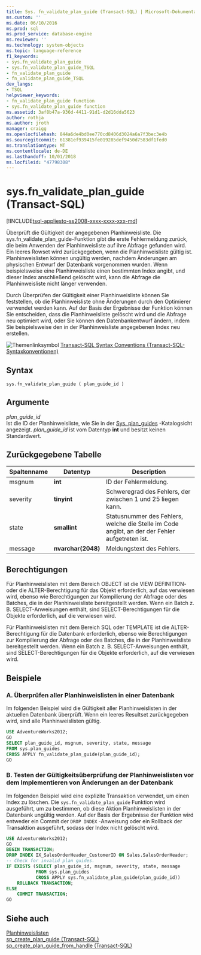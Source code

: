 ```yaml
---
title: Sys. fn_validate_plan_guide (Transact-SQL) | Microsoft-Dokumentation
ms.custom: ''
ms.date: 06/10/2016
ms.prod: sql
ms.prod_service: database-engine
ms.reviewer: ''
ms.technology: system-objects
ms.topic: language-reference
f1_keywords:
- sys.fn_validate_plan_guide
- sys.fn_validate_plan_guide_TSQL
- fn_validate_plan_guide
- fn_validate_plan_guide_TSQL
dev_langs:
- TSQL
helpviewer_keywords:
- fn_validate_plan_guide function
- sys.fn_validate_plan_guide function
ms.assetid: 3af8b47a-936d-4411-91d1-d2d16dda5623
author: rothja
ms.author: jroth
manager: craigg
ms.openlocfilehash: 844a6de4bd0ee770cd8406d3024a6a7f3bec3e4b
ms.sourcegitcommit: 61381ef939415fe019285def9450d7583df1fed0
ms.translationtype: MT
ms.contentlocale: de-DE
ms.lasthandoff: 10/01/2018
ms.locfileid: "47798308"
---
```

# <a name="sysfnvalidateplanguide-transact-sql"></a>sys.fn_validate_plan_guide (Transact-SQL)
[!INCLUDE[tsql-appliesto-ss2008-xxxx-xxxx-xxx-md](../../includes/tsql-appliesto-ss2008-xxxx-xxxx-xxx-md.md)]

  Überprüft die Gültigkeit der angegebenen Planhinweisliste. Die sys.fn_validate_plan_guide-Funktion gibt die erste Fehlermeldung zurück, die beim Anwenden der Planhinweisliste auf ihre Abfrage gefunden wird. Ein leeres Rowset wird zurückgegeben, wenn die Planhinweisliste gültig ist. Planhinweislisten können ungültig werden, nachdem Änderungen am physischen Entwurf der Datenbank vorgenommen wurden. Wenn beispielsweise eine Planhinweisliste einen bestimmten Index angibt, und dieser Index anschließend gelöscht wird, kann die Abfrage die Planhinweisliste nicht länger verwenden.  
  
 Durch Überprüfen der Gültigkeit einer Planhinweisliste können Sie feststellen, ob die Planhinweisliste ohne Änderungen durch den Optimierer verwendet werden kann. Auf der Basis der Ergebnisse der Funktion können Sie entscheiden, dass die Planhinweisliste gelöscht wird und die Abfrage neu optimiert wird, oder Sie können den Datenbankentwurf ändern, indem Sie beispielsweise den in der Planhinweisliste angegebenen Index neu erstellen.  
  
 ![Themenlinksymbol](../../database-engine/configure-windows/media/topic-link.gif "Topic link icon") [Transact-SQL Syntax Conventions (Transact-SQL-Syntaxkonventionen)](../../t-sql/language-elements/transact-sql-syntax-conventions-transact-sql.md)  
  
## <a name="syntax"></a>Syntax  
  
```  
sys.fn_validate_plan_guide ( plan_guide_id )  
```  
  
## <a name="arguments"></a>Argumente  
 *plan_guide_id*  
 Ist die ID der Planhinweisliste, wie Sie in der [Sys. plan_guides](../../relational-databases/system-catalog-views/sys-plan-guides-transact-sql.md) -Katalogsicht angezeigt. *plan_guide_id* ist vom Datentyp **int** und besitzt keinen Standardwert.  
  
## <a name="table-returned"></a>Zurückgegebene Tabelle  
  
|Spaltenname|Datentyp|Description|  
|-----------------|---------------|-----------------|  
|msgnum|**int**|ID der Fehlermeldung.|  
|severity|**tinyint**|Schweregrad des Fehlers, der zwischen 1 und 25 liegen kann.|  
|state|**smallint**|Statusnummer des Fehlers, welche die Stelle im Code angibt, an der der Fehler aufgetreten ist.|  
|message|**nvarchar(2048)**|Meldungstext des Fehlers.|  
  
## <a name="permissions"></a>Berechtigungen  
 Für Planhinweislisten mit dem Bereich OBJECT ist die VIEW DEFINITION- oder die ALTER-Berechtigung für das Objekt erforderlich, auf das verwiesen wird, ebenso wie Berechtigungen zur Kompilierung der Abfrage oder des Batches, die in der Planhinweisliste bereitgestellt werden. Wenn ein Batch z. B. SELECT-Anweisungen enthält, sind SELECT-Berechtigungen für die Objekte erforderlich, auf die verwiesen wird.  
  
 Für Planhinweislisten mit dem Bereich SQL oder TEMPLATE ist die ALTER-Berechtigung für die Datenbank erforderlich, ebenso wie Berechtigungen zur Kompilierung der Abfrage oder des Batches, die in der Planhinweisliste bereitgestellt werden. Wenn ein Batch z. B. SELECT-Anweisungen enthält, sind SELECT-Berechtigungen für die Objekte erforderlich, auf die verwiesen wird.  
  
## <a name="examples"></a>Beispiele  
  
### <a name="a-validating-all-plan-guides-in-a-database"></a>A. Überprüfen aller Planhinweislisten in einer Datenbank  
 Im folgenden Beispiel wird die Gültigkeit aller Planhinweislisten in der aktuellen Datenbank überprüft. Wenn ein leeres Resultset zurückgegeben wird, sind alle Planhinweislisten gültig.  
  
```sql  
USE AdventureWorks2012;  
GO  
SELECT plan_guide_id, msgnum, severity, state, message  
FROM sys.plan_guides  
CROSS APPLY fn_validate_plan_guide(plan_guide_id);  
GO  
```  
  
### <a name="b-testing-plan-guide-validation-before-implementing-a-change-to-the-database"></a>B. Testen der Gültigkeitsüberprüfung der Planhinweislisten vor dem Implementieren von Änderungen an der Datenbank  
 Im folgenden Beispiel wird eine explizite Transaktion verwendet, um einen Index zu löschen. Die `sys.fn_validate_plan_guide` Funktion wird ausgeführt, um zu bestimmen, ob diese Aktion Planhinweislisten in der Datenbank ungültig werden. Auf der Basis der Ergebnisse der Funktion wird entweder ein Commit der `DROP INDEX` -Anweisung oder ein Rollback der Transaktion ausgeführt, sodass der Index nicht gelöscht wird.  
  
```sql  
USE AdventureWorks2012;  
GO  
BEGIN TRANSACTION;  
DROP INDEX IX_SalesOrderHeader_CustomerID ON Sales.SalesOrderHeader;  
-- Check for invalid plan guides.  
IF EXISTS (SELECT plan_guide_id, msgnum, severity, state, message  
           FROM sys.plan_guides  
           CROSS APPLY sys.fn_validate_plan_guide(plan_guide_id))  
    ROLLBACK TRANSACTION;  
ELSE  
    COMMIT TRANSACTION;  
GO  
```  
  
## <a name="see-also"></a>Siehe auch  
 [Planhinweislisten](../../relational-databases/performance/plan-guides.md)   
 [sp_create_plan_guide &#40;Transact-SQL&#41;](../../relational-databases/system-stored-procedures/sp-create-plan-guide-transact-sql.md)   
 [sp_create_plan_guide_from_handle &#40;Transact-SQL&#41;](../../relational-databases/system-stored-procedures/sp-create-plan-guide-from-handle-transact-sql.md)  
  
  
